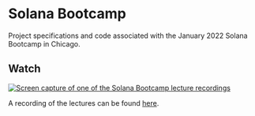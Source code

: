 # Solana Bootcamp

Project specifications and code associated with the January 2022 Solana Bootcamp in Chicago.

## Watch

[![Screen capture of one of the Solana Bootcamp lecture recordings](https://user-images.githubusercontent.com/13243/188286409-f4148ad2-d0ef-4686-b879-8c95420604ee.png)](https://www.youtube.com/playlist?list=PLilwLeBwGuK7Z2dXft_pmLZ675fuPgkA0)

A recording of the lectures can be found [here](https://www.youtube.com/playlist?list=PLilwLeBwGuK7Z2dXft_pmLZ675fuPgkA0).
